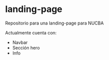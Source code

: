 # landing-page
Repositorio para una landing-page para NUCBA


Actualmente cuenta con:

- Navbar
- Sección hero
- Info
